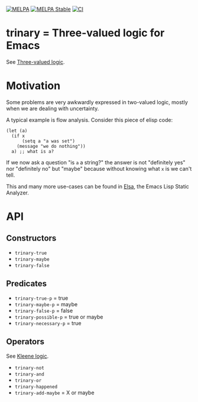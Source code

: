 [![MELPA](https://melpa.org/packages/trinary-badge.svg)](https://melpa.org/#/trinary)
[![MELPA Stable](https://stable.melpa.org/packages/trinary-badge.svg)](https://stable.melpa.org/#/trinary)
[![CI](https://github.com/emacs-elsa/trinary-logic/actions/workflows/test.yml/badge.svg)](https://github.com/emacs-elsa/trinary-logic/actions/workflows/test.yml)

# trinary = Three-valued logic for Emacs

See [Three-valued logic](https://en.wikipedia.org/wiki/Three-valued_logic).

# Motivation

Some problems are very awkwardly expressed in two-valued logic, mostly
when we are dealing with uncertainty.

A typical example is flow analysis.  Consider this piece of elisp
code:

``` emacs-lisp
(let (a)
  (if x
      (setq a "a was set")
    (message "we do nothing"))
  a) ;; what is a?
```

If we now ask a question "is `a` a string?" the answer is not
"definitely yes" nor "definitely no" but "maybe" because without
knowing what `x` is we can't tell.

This and many more use-cases can be found in
[Elsa](https://github.com/emacs-elsa/Elsa), the Emacs Lisp Static
Analyzer.

# API

## Constructors

* `trinary-true`
* `trinary-maybe`
* `trinary-false`

## Predicates

* `trinary-true-p` = true
* `trinary-maybe-p` = maybe
* `trinary-false-p` = false
* `trinary-possible-p` = true or maybe
* `trinary-necessary-p` = true

## Operators

See [Kleene logic](https://en.wikipedia.org/wiki/Three-valued_logic#Kleene_and_Priest_logics).

* `trinary-not`
* `trinary-and`
* `trinary-or`
* `trinary-happened`
* `trinary-add-maybe` = X or maybe
